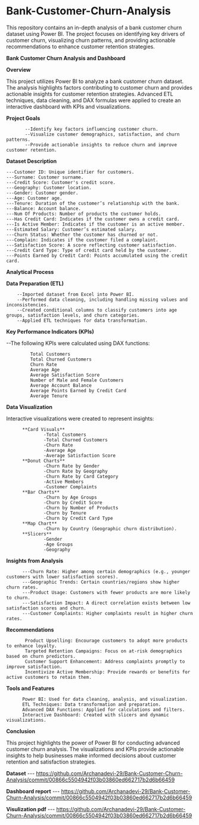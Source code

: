 # Bank-Customer-Churn-Analysis
This repository contains an in-depth analysis of a bank customer churn dataset using Power BI. The project focuses on identifying key drivers of customer churn, visualizing churn patterns, and providing actionable recommendations to enhance customer retention strategies.


**Bank Customer Churn Analysis and Dashboard**

**Overview**

This project utilizes Power BI to analyze a bank customer churn dataset. The analysis highlights factors contributing to customer churn and provides actionable insights for customer retention strategies. Advanced ETL techniques, data cleaning, and DAX formulas were applied to create an interactive dashboard with KPIs and visualizations.

**Project Goals**

           --Identify key factors influencing customer churn.
           --Visualize customer demographics, satisfaction, and churn patterns.
           --Provide actionable insights to reduce churn and improve customer retention.

**Dataset Description**

    ---Customer ID: Unique identifier for customers.
    ---Surname: Customer surname.
    ---Credit Score: Customer's credit score.
    ---Geography: Customer location.
    ---Gender: Customer gender.
    ---Age: Customer age.
    ---Tenure: Duration of the customer’s relationship with the bank.
    ---Balance: Account balance.
    ---Num Of Products: Number of products the customer holds.
    ---Has Credit Card: Indicates if the customer owns a credit card.
    ---Is Active Member: Indicates if the customer is an active member.
    ---Estimated Salary: Customer’s estimated salary.
    ---Churn Status: Whether the customer has churned or not.
    ---Complain: Indicates if the customer filed a complaint.
    ---Satisfaction Score: A score reflecting customer satisfaction.
    ---Credit Card Type: Type of credit card held by the customer.
    ---Points Earned by Credit Card: Points accumulated using the credit card.

**Analytical Process**
   
   **Data Preparation (ETL)**

        --Imported dataset from Excel into Power BI.
        --Performed data cleaning, including handling missing values and inconsistencies.
        --Created conditional columns to classify customers into age groups, satisfaction levels, and churn categories.
        --Applied ETL techniques for data transformation.

**Key Performance Indicators (KPIs)**

   --The following KPIs were calculated using DAX functions:

             Total Customers
             Total Churned Customers
             Churn Rate
             Average Age
             Average Satisfaction Score
             Number of Male and Female Customers
             Average Account Balance
             Average Points Earned by Credit Card
             Average Tenure
             
 **Data Visualization**

  Interactive visualizations were created to represent insights:

          **Card Visuals**
                  -Total Customers
                  -Total Churned Customers
                  -Churn Rate
                  -Average Age
                  -Average Satisfaction Score
          **Donut Charts**
                  -Churn Rate by Gender
                  -Churn Rate by Geography
                  -Churn Rate by Card Category
                  -Active Members
                  -Customer Complaints
          **Bar Charts**
                  -Churn by Age Groups
                  -Churn by Credit Score
                  -Churn by Number of Products
                  -Churn by Tenure
                  -Churn by Credit Card Type
          **Map Chart**
                  -Churn by Country (Geographic churn distribution).
          **Slicers**
                  -Gender
                  -Age Groups
                  -Geography

**Insights from Analysis**

          ---Churn Rate: Higher among certain demographics (e.g., younger customers with lower satisfaction scores).
          ---Geographic Trends: Certain countries/regions show higher churn rates.
          ---Product Usage: Customers with fewer products are more likely to churn.
          ---Satisfaction Impact: A direct correlation exists between low satisfaction scores and churn.
          ---Customer Complaints: Higher complaints result in higher churn rates.

**Recommendations**
           
           Product Upselling: Encourage customers to adopt more products to enhance loyalty.
           Targeted Retention Campaigns: Focus on at-risk demographics based on churn predictors.
           Customer Support Enhancement: Address complaints promptly to improve satisfaction.
           Incentivize Active Membership: Provide rewards or benefits for active customers to retain them.

**Tools and Features**
          
          Power BI: Used for data cleaning, analysis, and visualization.
          ETL Techniques: Data transformation and preparation.
          Advanced DAX Functions: Applied for calculations and filters.
          Interactive Dashboard: Created with slicers and dynamic visualizations.

          
**Conclusion**

This project highlights the power of Power BI for conducting advanced customer churn analysis. The visualizations and KPIs provide actionable insights to help businesses make informed decisions about customer retention and satisfaction strategies. 

**Dataset** --- https://github.com/Archanadevi-29/Bank-Customer-Churn-Analysis/commit/00866c5504942f03b03860ed662717b2d6b66459

**Dashboard report**  ---  https://github.com/Archanadevi-29/Bank-Customer-Churn-Analysis/commit/00866c5504942f03b03860ed662717b2d6b66459

**Visulization pdf**  ---  https://github.com/Archanadevi-29/Bank-Customer-Churn-Analysis/commit/00866c5504942f03b03860ed662717b2d6b66459


    


 
           

           
